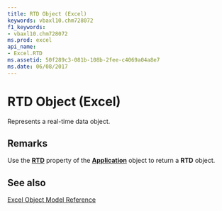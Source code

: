 ```yaml
---
title: RTD Object (Excel)
keywords: vbaxl10.chm728072
f1_keywords:
- vbaxl10.chm728072
ms.prod: excel
api_name:
- Excel.RTD
ms.assetid: 50f289c3-081b-108b-2fee-c4069a04a8e7
ms.date: 06/08/2017
---
```



# RTD Object (Excel)

Represents a real-time data object.


## Remarks

Use the  **[RTD](Excel.Application.RTD.md)** property of the **[Application](Excel.Application(objec).md)** object to return a **RTD** object.


## See also



[Excel Object Model Reference](./overview/Excelobject-model.md)

